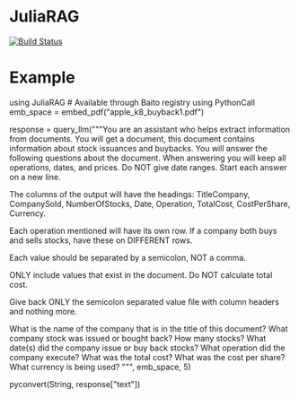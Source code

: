 # JuliaRAG

[![Build Status](https://github.com/StirlingSmith/JuliaRAG.jl/actions/workflows/CI.yml/badge.svg?branch=main)](https://github.com/StirlingSmith/JuliaRAG.jl/actions/workflows/CI.yml?query=branch%3Amain)

# Example
using JuliaRAG # Available through Baito registry
using PythonCall
emb_space = embed_pdf("apple_k8_buyback1.pdf")

response = query_llm("""You are an assistant who helps extract information from documents. You will get a document, this document contains information about stock issuances and buybacks. You will answer the following questions about the document. When answering you will keep all operations, dates, and prices. Do NOT give date ranges. Start each answer on a new line.

The columns of the output will have the headings: TitleCompany, CompanySold, NumberOfStocks, Date, Operation, TotalCost, CostPerShare, Currency. 

Each operation mentioned will have its own row. If a company both buys and sells stocks, have these on DIFFERENT rows.

Each value should be separated by a semicolon, NOT a comma.

ONLY include values that exist in the document. Do NOT calculate total cost.

Give back ONLY the semicolon separated value file with column headers and nothing more.

What is the name of the company that is in the title of this document?
What company stock was issued or bought back?
How many stocks?
What date(s) did the company issue or buy back stocks?
What operation did the company execute?
What was the total cost?
What was the cost per share?
What currency is being used?
""", emb_space, 5)

pyconvert(String, response["text"])
